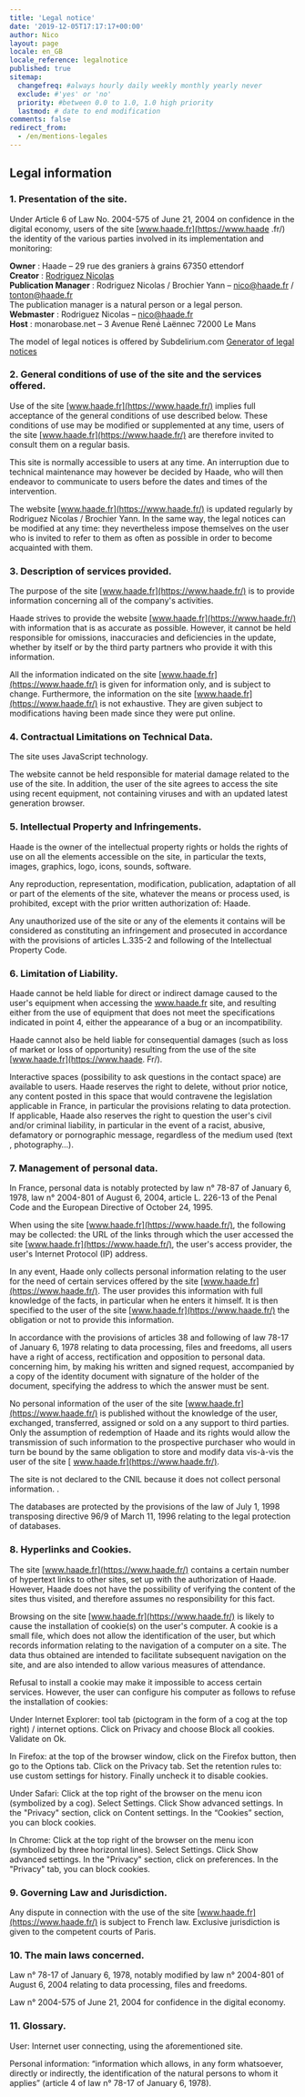 ```yaml
---
title: 'Legal notice'
date: '2019-12-05T17:17:17+00:00'
author: Nico
layout: page
locale: en_GB
locale_reference: legalnotice
published: true
sitemap:
  changefreq: #always hourly daily weekly monthly yearly never
  exclude: #'yes' or 'no'
  priority: #between 0.0 to 1.0, 1.0 high priority
  lastmod: # date to end modification
comments: false
redirect_from:
  - /en/mentions-legales
---
```


## Legal information

### 1. Presentation of the site.

Under Article 6 of Law No. 2004-575 of June 21, 2004 on confidence in the digital economy, users of the site [www.haade.fr](https://www.haade .fr/) the identity of the various parties involved in its implementation and monitoring:

**Owner** : Haade – 29 rue des graniers à grains 67350 ettendorf<br />
**Creator** : [Rodriguez Nicolas](https://www.haade.fr)<br />
**Publication Manager** : Rodriguez Nicolas / Brochier Yann – nico@haade.fr / tonton@haade.fr<br />
The publication manager is a natural person or a legal person.<br />
**Webmaster** : Rodriguez Nicolas – nico@haade.fr<br />
**Host** : monarobase.net – 3 Avenue René Laënnec 72000 Le Mans

The model of legal notices is offered by Subdelirium.com [Generator of legal notices](https://www.subdelirium.com/generateur-de-mentions-legales/)

### 2. General conditions of use of the site and the services offered.

Use of the site [www.haade.fr](https://www.haade.fr/) implies full acceptance of the general conditions of use described below. These conditions of use may be modified or supplemented at any time, users of the site [www.haade.fr](https://www.haade.fr/) are therefore invited to consult them on a regular basis.

This site is normally accessible to users at any time. An interruption due to technical maintenance may however be decided by Haade, who will then endeavor to communicate to users before the dates and times of the intervention.

The website [www.haade.fr](https://www.haade.fr/) is updated regularly by Rodriguez Nicolas / Brochier Yann. In the same way, the legal notices can be modified at any time: they nevertheless impose themselves on the user who is invited to refer to them as often as possible in order to become acquainted with them.

### 3. Description of services provided.

The purpose of the site [www.haade.fr](https://www.haade.fr/) is to provide information concerning all of the company's activities.

Haade strives to provide the website [www.haade.fr](https://www.haade.fr/) with information that is as accurate as possible. However, it cannot be held responsible for omissions, inaccuracies and deficiencies in the update, whether by itself or by the third party partners who provide it with this information.

All the information indicated on the site [www.haade.fr](https://www.haade.fr/) is given for information only, and is subject to change. Furthermore, the information on the site [www.haade.fr](https://www.haade.fr/) is not exhaustive. They are given subject to modifications having been made since they were put online.

### 4. Contractual Limitations on Technical Data.

The site uses JavaScript technology.

The website cannot be held responsible for material damage related to the use of the site. In addition, the user of the site agrees to access the site using recent equipment, not containing viruses and with an updated latest generation browser.

### 5. Intellectual Property and Infringements.

Haade is the owner of the intellectual property rights or holds the rights of use on all the elements accessible on the site, in particular the texts, images, graphics, logo, icons, sounds, software.

Any reproduction, representation, modification, publication, adaptation of all or part of the elements of the site, whatever the means or process used, is prohibited, except with the prior written authorization of: Haade.

Any unauthorized use of the site or any of the elements it contains will be considered as constituting an infringement and prosecuted in accordance with the provisions of articles L.335-2 and following of the Intellectual Property Code.

### 6. Limitation of Liability.

Haade cannot be held liable for direct or indirect damage caused to the user's equipment when accessing the www.haade.fr site, and resulting either from the use of equipment that does not meet the specifications indicated in point 4, either the appearance of a bug or an incompatibility.

Haade cannot also be held liable for consequential damages (such as loss of market or loss of opportunity) resulting from the use of the site [www.haade.fr](https://www.haade. Fr/).

Interactive spaces (possibility to ask questions in the contact space) are available to users. Haade reserves the right to delete, without prior notice, any content posted in this space that would contravene the legislation applicable in France, in particular the provisions relating to data protection. If applicable, Haade also reserves the right to question the user's civil and/or criminal liability, in particular in the event of a racist, abusive, defamatory or pornographic message, regardless of the medium used (text , photography…).

### 7. Management of personal data.

In France, personal data is notably protected by law n° 78-87 of January 6, 1978, law n° 2004-801 of August 6, 2004, article L. 226-13 of the Penal Code and the European Directive of October 24, 1995.

When using the site [www.haade.fr](https://www.haade.fr/), the following may be collected: the URL of the links through which the user accessed the site [www.haade.fr](https://www.haade.fr/), the user's access provider, the user's Internet Protocol (IP) address.

In any event, Haade only collects personal information relating to the user for the need of certain services offered by the site [www.haade.fr](https://www.haade.fr/). The user provides this information with full knowledge of the facts, in particular when he enters it himself. It is then specified to the user of the site [www.haade.fr](https://www.haade.fr/) the obligation or not to provide this information.

In accordance with the provisions of articles 38 and following of law 78-17 of January 6, 1978 relating to data processing, files and freedoms, all users have a right of access, rectification and opposition to personal data. concerning him, by making his written and signed request, accompanied by a copy of the identity document with signature of the holder of the document, specifying the address to which the answer must be sent.

No personal information of the user of the site [www.haade.fr](https://www.haade.fr/) is published without the knowledge of the user, exchanged, transferred, assigned or sold on a any support to third parties. Only the assumption of redemption of Haade and its rights would allow the transmission of such information to the prospective purchaser who would in turn be bound by the same obligation to store and modify data vis-à-vis the user of the site [ www.haade.fr](https://www.haade.fr/).

The site is not declared to the CNIL because it does not collect personal information. .

The databases are protected by the provisions of the law of July 1, 1998 transposing directive 96/9 of March 11, 1996 relating to the legal protection of databases.

### 8. Hyperlinks and Cookies.

The site [www.haade.fr](https://www.haade.fr/) contains a certain number of hypertext links to other sites, set up with the authorization of Haade. However, Haade does not have the possibility of verifying the content of the sites thus visited, and therefore assumes no responsibility for this fact.

Browsing on the site [www.haade.fr](https://www.haade.fr/) is likely to cause the installation of cookie(s) on the user's computer. A cookie is a small file, which does not allow the identification of the user, but which records information relating to the navigation of a computer on a site. The data thus obtained are intended to facilitate subsequent navigation on the site, and are also intended to allow various measures of attendance.

Refusal to install a cookie may make it impossible to access certain services. However, the user can configure his computer as follows to refuse the installation of cookies:

Under Internet Explorer: tool tab (pictogram in the form of a cog at the top right) / internet options. Click on Privacy and choose Block all cookies. Validate on Ok.

In Firefox: at the top of the browser window, click on the Firefox button, then go to the Options tab. Click on the Privacy tab.
Set the retention rules to: use custom settings for history. Finally uncheck it to disable cookies.

Under Safari: Click at the top right of the browser on the menu icon (symbolized by a cog). Select Settings. Click Show advanced settings. In the "Privacy" section, click on Content settings. In the “Cookies” section, you can block cookies.

In Chrome: Click at the top right of the browser on the menu icon (symbolized by three horizontal lines). Select Settings. Click Show advanced settings. In the "Privacy" section, click on preferences. In the "Privacy" tab, you can block cookies.

### 9. Governing Law and Jurisdiction.

Any dispute in connection with the use of the site [www.haade.fr](https://www.haade.fr/) is subject to French law. Exclusive jurisdiction is given to the competent courts of Paris.

### 10. The main laws concerned.

Law n° 78-17 of January 6, 1978, notably modified by law n° 2004-801 of August 6, 2004 relating to data processing, files and freedoms.

Law n° 2004-575 of June 21, 2004 for confidence in the digital economy.

### 11. Glossary.

User: Internet user connecting, using the aforementioned site.

Personal information: “information which allows, in any form whatsoever, directly or indirectly, the identification of the natural persons to whom it applies” (article 4 of law n° 78-17 of January 6, 1978).
